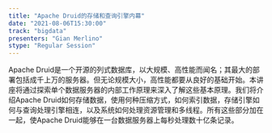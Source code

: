 ```yaml
---
title: "Apache Druid的存储和查询引擎内幕"
date: "2021-08-06T15:30:00" 
track: "bigdata"
presenters: "Gian Merlino"
stype: "Regular Session"
---
```

Apache Druid是一个开源的列式数据库，以大规模、高性能而闻名；其最大的部署包括成千上万的服务器。但无论规模大小，高性能都要从良好的基础开始。本讲座将通过探索单个数据服务器的内部工作原理来深入了解这些基本原理。我们将介绍Apache Druid如何存储数据，使用何种压缩方式，如何索引数据，存储引擎如何与查询处理引擎相连，以及系统如何处理资源管理和多线程。所有这些部分加在一起，使Apache Druid能够在一台数据服务器上每秒处理数十亿条记录。